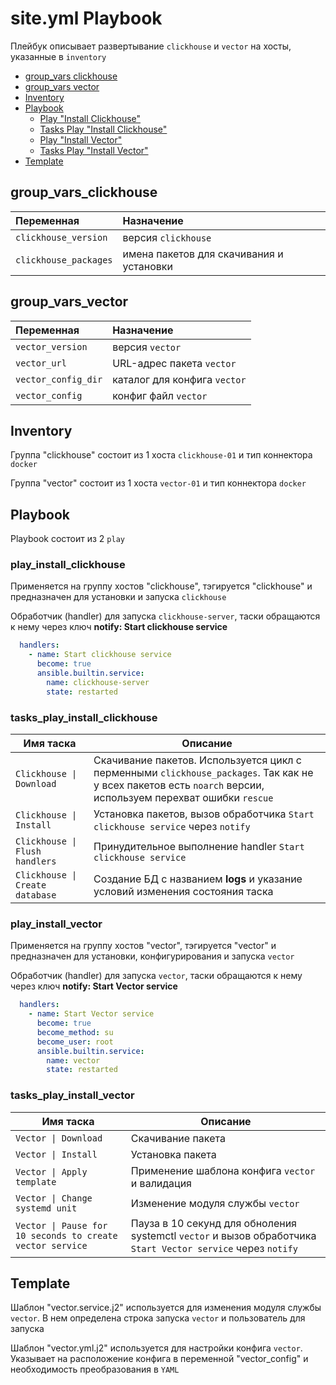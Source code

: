 # site.yml Playbook

Плейбук описывает развертывание `clickhouse` и `vector` на хосты, указанные в `inventory`

- [group_vars clickhouse](#group_vars_clickhouse)
- [group_vars vector](#group_vars_vector)
- [Inventory](#inventory)
- [Playbook](#playbook)
  - [Play "Install Clickhouse"](#play_install_clickhouse)
  - [Tasks Play "Install Clickhouse"](#tasks_play_install_clickhouse)
  - [Play "Install Vector"](#play_install_vector)
  - [Tasks Play "Install Vector"](#tasks_play_install_vector)
- [Template](#template)

## group_vars_clickhouse

| Переменная  | Назначение  |
|:---|:---|
| `clickhouse_version` | версия `clickhouse` |
| `clickhouse_packages` | имена пакетов для скачивания и установки |

## group_vars_vector

| Переменная  | Назначение  |
|:---|:---|
| `vector_version` | версия `vector` |
| `vector_url` | URL-адрес пакета `vector` |
| `vector_config_dir` | каталог для конфига `vector` |
| `vector_config` | конфиг файл `vector` |

## Inventory

Группа "clickhouse" состоит из 1 хоста `clickhouse-01` и тип коннектора `docker`

Группа "vector" состоит из 1 хоста `vector-01` и тип коннектора `docker`

## Playbook

Playbook состоит из 2 `play`

### play_install_clickhouse

Применяется на группу хостов "clickhouse", тэгируется "clickhouse" и предназначен для установки и запуска `clickhouse`

Обработчик (handler) для запуска `clickhouse-server`, таски обращаются к нему через ключ **notify: Start clickhouse service**
```yaml
  handlers:
    - name: Start clickhouse service
      become: true
      ansible.builtin.service:
        name: clickhouse-server
        state: restarted
```

### tasks_play_install_clickhouse

| Имя таска | Описание |
|--------------|---------|
| `Clickhouse \| Download` | Скачивание пакетов. Используется цикл с перменными `clickhouse_packages`. Так как не у всех пакетов есть `noarch` версии, используем перехват ошибки `rescue` |
| `Clickhouse \| Install` | Установка пакетов, вызов обработчика `Start clickhouse service` через `notify` |
| `Clickhouse \| Flush handlers` | Принудительное выполнение handler `Start clickhouse service` |
| `Clickhouse \| Create database` | Создание БД с названием **logs** и указание условий изменения состояния таска |

### play_install_vector

Применяется на группу хостов "vector", тэгируется "vector" и предназначен для установки, конфигурирования и запуска `vector`

Обработчик (handler) для запуска `vector`, таски обращаются к нему через ключ **notify: Start Vector service**
```yaml
  handlers:
    - name: Start Vector service
      become: true
      become_method: su
      become_user: root
      ansible.builtin.service:
        name: vector
        state: restarted
```

### tasks_play_install_vector

| Имя таска | Описание |
|--------------|---------|
| `Vector \| Download` | Скачивание пакета |
| `Vector \| Install` | Установка пакета |
| `Vector \| Apply template` | Применение шаблона конфига `vector` и валидация |
| `Vector \| Change systemd unit` | Изменение модуля службы `vector` |
| `Vector \| Pause for 10 seconds to create vector service` | Пауза в 10 секунд для обноления systemctl `vector` и вызов обработчика `Start Vector service` через `notify` |

## Template

Шаблон "vector.service.j2" используется для изменения модуля службы `vector`. В нем определена строка запуска `vector` и пользователь для запуска

Шаблон "vector.yml.j2" используется для настройки конфига `vector`. Указывает на расположение конфига в переменной "vector_config" и необходимость преобразования в `YAML`